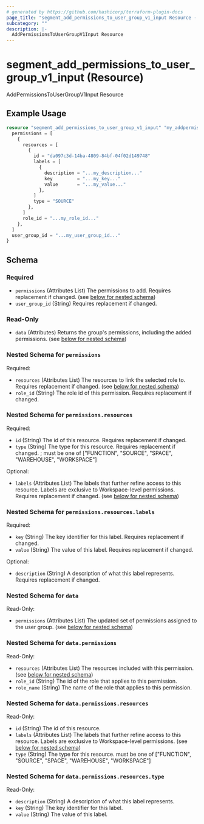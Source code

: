 ```yaml
---
# generated by https://github.com/hashicorp/terraform-plugin-docs
page_title: "segment_add_permissions_to_user_group_v1_input Resource - terraform-provider-segment"
subcategory: ""
description: |-
  AddPermissionsToUserGroupV1Input Resource
---
```


# segment_add_permissions_to_user_group_v1_input (Resource)

AddPermissionsToUserGroupV1Input Resource

## Example Usage

```terraform
resource "segment_add_permissions_to_user_group_v1_input" "my_addpermissionstousergroupv1input" {
  permissions = [
    {
      resources = [
        {
          id = "da097c3d-14ba-4809-84bf-04f02d149748"
          labels = [
            {
              description = "...my_description..."
              key         = "...my_key..."
              value       = "...my_value..."
            },
          ]
          type = "SOURCE"
        },
      ]
      role_id = "...my_role_id..."
    },
  ]
  user_group_id = "...my_user_group_id..."
}
```

<!-- schema generated by tfplugindocs -->
## Schema

### Required

- `permissions` (Attributes List) The permissions to add. Requires replacement if changed. (see [below for nested schema](#nestedatt--permissions))
- `user_group_id` (String) Requires replacement if changed.

### Read-Only

- `data` (Attributes) Returns the group's permissions, including the added permissions. (see [below for nested schema](#nestedatt--data))

<a id="nestedatt--permissions"></a>
### Nested Schema for `permissions`

Required:

- `resources` (Attributes List) The resources to link the selected role to. Requires replacement if changed. (see [below for nested schema](#nestedatt--permissions--resources))
- `role_id` (String) The role id of this permission. Requires replacement if changed.

<a id="nestedatt--permissions--resources"></a>
### Nested Schema for `permissions.resources`

Required:

- `id` (String) The id of this resource. Requires replacement if changed.
- `type` (String) The type for this resource. Requires replacement if changed. ; must be one of ["FUNCTION", "SOURCE", "SPACE", "WAREHOUSE", "WORKSPACE"]

Optional:

- `labels` (Attributes List) The labels that further refine access to this resource. Labels are exclusive to Workspace-level permissions. Requires replacement if changed. (see [below for nested schema](#nestedatt--permissions--resources--labels))

<a id="nestedatt--permissions--resources--labels"></a>
### Nested Schema for `permissions.resources.labels`

Required:

- `key` (String) The key identifier for this label. Requires replacement if changed.
- `value` (String) The value of this label. Requires replacement if changed.

Optional:

- `description` (String) A description of what this label represents. Requires replacement if changed.




<a id="nestedatt--data"></a>
### Nested Schema for `data`

Read-Only:

- `permissions` (Attributes List) The updated set of permissions assigned to the user group. (see [below for nested schema](#nestedatt--data--permissions))

<a id="nestedatt--data--permissions"></a>
### Nested Schema for `data.permissions`

Read-Only:

- `resources` (Attributes List) The resources included with this permission. (see [below for nested schema](#nestedatt--data--permissions--resources))
- `role_id` (String) The id of the role that applies to this permission.
- `role_name` (String) The name of the role that applies to this permission.

<a id="nestedatt--data--permissions--resources"></a>
### Nested Schema for `data.permissions.resources`

Read-Only:

- `id` (String) The id of this resource.
- `labels` (Attributes List) The labels that further refine access to this resource. Labels are exclusive to Workspace-level permissions. (see [below for nested schema](#nestedatt--data--permissions--resources--labels))
- `type` (String) The type for this resource. must be one of ["FUNCTION", "SOURCE", "SPACE", "WAREHOUSE", "WORKSPACE"]

<a id="nestedatt--data--permissions--resources--labels"></a>
### Nested Schema for `data.permissions.resources.type`

Read-Only:

- `description` (String) A description of what this label represents.
- `key` (String) The key identifier for this label.
- `value` (String) The value of this label.


